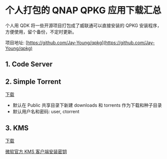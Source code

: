 # 个人打包的 QNAP QPKG 应用下载汇总


个人用 QDK 将一些开源项目打包成了威联通可以直接安装的 QPKG 安装程序，方便使用，留个备份，不定时更新。

<!--more-->

项目地址: [https://github.com/Jay-Young/qpkg](https://github.com/Jay-Young/qpkg)

## 1. Code Server

## 2. Simple Torrent

[下载](https://github.com/Jay-Young/qpkg/blob/master/simple-torrent/simpletorrent_1.2.6.qpkg)

- 默认在 Public 共享目录下新建 downloads 和 torrents 作为下载和种子目录
- 默认用户名和密码: user, ctorrent

## 3. KMS

[下载](https://github.com/Jay-Young/qpkg/blob/master/kms/kms_2020-03-28.qpkg)

[微软官方 KMS 客户端安装密钥](https://docs.microsoft.com/zh-cn/windows-server/get-started/kmsclientkeys)
